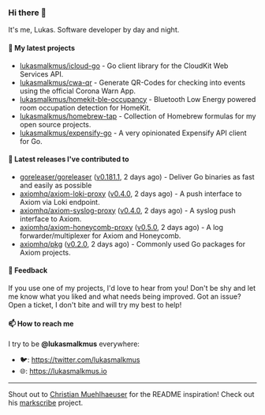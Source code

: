 ### Hi there 👋

It's me, Lukas. Software developer by day and night.

#### 🌱 My latest projects

- [lukasmalkmus/icloud-go](https://github.com/lukasmalkmus/icloud-go) - Go client library for the CloudKit Web Services API.
- [lukasmalkmus/cwa-qr](https://github.com/lukasmalkmus/cwa-qr) - Generate QR-Codes for checking into events using the official Corona Warn App.
- [lukasmalkmus/homekit-ble-occupancy](https://github.com/lukasmalkmus/homekit-ble-occupancy) - Bluetooth Low Energy powered room occupation detection for HomeKit.
- [lukasmalkmus/homebrew-tap](https://github.com/lukasmalkmus/homebrew-tap) - Collection of Homebrew formulas for my open source projects.
- [lukasmalkmus/expensify-go](https://github.com/lukasmalkmus/expensify-go) - A very opinionated Expensify API client for Go.

#### 🔭 Latest releases I've contributed to

- [goreleaser/goreleaser](https://github.com/goreleaser/goreleaser) ([v0.181.1](https://github.com/goreleaser/goreleaser/releases/tag/v0.181.1), 2 days ago) - Deliver Go binaries as fast and easily as possible
- [axiomhq/axiom-loki-proxy](https://github.com/axiomhq/axiom-loki-proxy) ([v0.4.0](https://github.com/axiomhq/axiom-loki-proxy/releases/tag/v0.4.0), 2 days ago) - A push interface to Axiom via Loki endpoint.
- [axiomhq/axiom-syslog-proxy](https://github.com/axiomhq/axiom-syslog-proxy) ([v0.4.0](https://github.com/axiomhq/axiom-syslog-proxy/releases/tag/v0.4.0), 2 days ago) - A syslog push interface to Axiom.
- [axiomhq/axiom-honeycomb-proxy](https://github.com/axiomhq/axiom-honeycomb-proxy) ([v0.5.0](https://github.com/axiomhq/axiom-honeycomb-proxy/releases/tag/v0.5.0), 2 days ago) - A log forwarder/multiplexer for Axiom and Honeycomb.
- [axiomhq/pkg](https://github.com/axiomhq/pkg) ([v0.2.0](https://github.com/axiomhq/pkg/releases/tag/v0.2.0), 2 days ago) - Commonly used Go packages for Axiom projects.

#### 💬 Feedback

If you use one of my projects, I'd love to hear from you! Don't be shy and let
me know what you liked and what needs being improved. Got an issue? Open a
ticket, I don't bite and will try my best to help!

#### 📫 How to reach me

I try to be **@lukasmalkmus** everywhere:

- 🐦: https://twitter.com/lukasmalkmus
- 🌐: https://lukasmalkmus.io

---

Shout out to [Christian Muehlhaeuser](https://github.com/muesli) for the README
inspiration! Check out his [markscribe](https://github.com/muesli/markscribe)
project.
